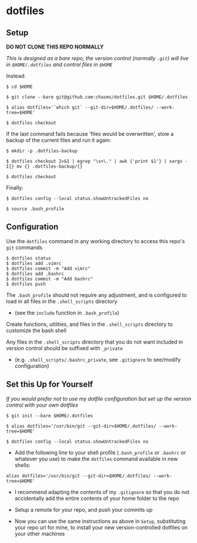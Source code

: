 # dotfiles

## Setup
**DO NOT CLONE THIS REPO NORMALLY**

*This is designed as a bare repo, the version control (normally `.git`) will live in `$HOME/.dotfiles` and control files in `$HOME`*

Instead:

```
$ cd $HOME

$ git clone --bare git@github.com:chasms/dotfiles.git $HOME/.dotfiles

$ alias dotfiles='`which git` --git-dir=$HOME/.dotfiles/ --work-tree=$HOME'

$ dotfiles checkout
```

If the last command fails because 'files would be overwritten', stow a backup of the current files and run it again:

```
$ mkdir -p .dotfiles-backup

$ dotfiles checkout 2>&1 | egrep "\s+\." | awk {'print $1'} | xargs -I{} mv {} .dotfiles-backup/{}

$ dotfiles checkout
```

Finally:

```
$ dotfiles config --local status.showUntrackedFiles no

$ source .bash_profile
```

## Configuration

Use the `dotfiles` command in any working directory to access this repo's `git` commands

  ```
  $ dotfiles status
  $ dotfiles add .vimrc
  $ dotfiles commit -m "Add vimrc"
  $ dotfiles add .bashrc
  $ dotfiles commit -m "Add bashrc"
  $ dotfiles push
  ```

The `.bash_profile` should not require any adjustment, and is configured to load in all files in the `.shell_scripts` directory
  
  * (see the `include` function in `.bash_profile`)

Create functions, utilities, and files in the `.shell_scripts` directory to customize the bash shell

Any files in the `.shell_scripts` directory that you do not want included in version control should be suffixed with `_private`

  * (e.g. `.shell_scripts/.bashrc_private`, see `.gitignore` to see/modify configuration)

## Set this Up for Yourself

*If you would prefer not to use my dotfile configuration but set up the version control with your own dotfiles*

  ```
  $ git init --bare $HOME/.dotfiles

  $ alias dotfiles='/usr/bin/git --git-dir=$HOME/.dotfiles/ --work-tree=$HOME'

  $ dotfiles config --local status.showUntrackedFiles no
  ```
  
  * Add the following line to your shell profile (`.bash_profile` or `.bashrc` or whatever you use) to make the `dotfiles` command available in new shells:

  ```
  alias dotfiles='/usr/bin/git --git-dir=$HOME/.dotfiles/ --work-tree=$HOME'
  ```
  * I recommend adapting the contents of my `.gitignore` so that you do not accidentally add the entire contents of your home folder to the repo

  * Setup a remote for your repo, and push your commits up

  * Now you can use the same instructions as above in `Setup`, substituting your repo url for mine, to install your new version-controlled dotfiles on your other machines
